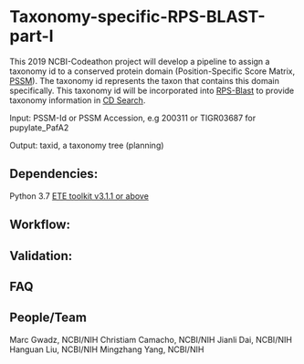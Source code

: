 # Taxonomy-specific-RPS-BLAST-part-I
This 2019 NCBI-Codeathon project will develop a pipeline to assign a taxonomy id to a conserved protein domain (Position-Specific Score Matrix, [PSSM](https://www.ncbi.nlm.nih.gov/Structure/cdd/cdd_help.shtml#CD_PSSM)). The taxonomy id represents the taxon that contains this domain specifically. This taxonomy id will be incorporated into [RPS-Blast](https://www.ncbi.nlm.nih.gov/Structure/cdd/cdd_help.shtml#RPSBWhat) to provide taxonomy information in [CD Search](https://www.ncbi.nlm.nih.gov/Structure/cdd/wrpsb.cgi).

Input: PSSM-Id or PSSM Accession, e.g 200311 or TIGR03687 for pupylate_PafA2

Output: taxid, a taxonomy tree (planning)

## Dependencies:
Python 3.7
[ETE toolkit v3.1.1 or above](http://etetoolkit.org/documentation/ete-ncbiquery/)

## Workflow:
## Validation:

## FAQ
## People/Team
Marc Gwadz, NCBI/NIH
Christiam Camacho, NCBI/NIH
Jianli Dai, NCBI/NIH
Hanguan Liu, NCBI/NIH
Mingzhang Yang, NCBI/NIH
